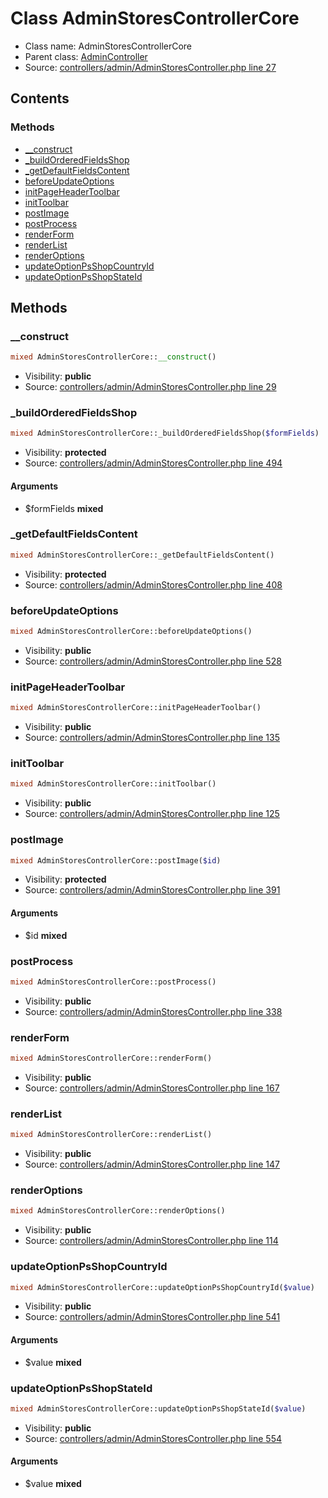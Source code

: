 Class AdminStoresControllerCore
=====================





* Class name: AdminStoresControllerCore
* Parent class: [AdminController](class.AdminControllerCore.md)
* Source: [controllers/admin/AdminStoresController.php line 27](https://github.com/PrestaShop/PrestaShop/blob/1.6.0.9/controllers/admin/AdminStoresController.php#L27)


Contents
--------



### Methods

* [__construct](#method-__construct)
* [_buildOrderedFieldsShop](#method-_buildOrderedFieldsShop)
* [_getDefaultFieldsContent](#method-_getDefaultFieldsContent)
* [beforeUpdateOptions](#method-beforeUpdateOptions)
* [initPageHeaderToolbar](#method-initPageHeaderToolbar)
* [initToolbar](#method-initToolbar)
* [postImage](#method-postImage)
* [postProcess](#method-postProcess)
* [renderForm](#method-renderForm)
* [renderList](#method-renderList)
* [renderOptions](#method-renderOptions)
* [updateOptionPsShopCountryId](#method-updateOptionPsShopCountryId)
* [updateOptionPsShopStateId](#method-updateOptionPsShopStateId)






Methods
-------


### <a name="method-__construct"></a>__construct

```php
mixed AdminStoresControllerCore::__construct()
```





* Visibility: **public**
* Source: [controllers/admin/AdminStoresController.php line 29](https://github.com/PrestaShop/PrestaShop/blob/1.6.0.9/controllers/admin/AdminStoresController.php#L29)




### <a name="method-_buildOrderedFieldsShop"></a>_buildOrderedFieldsShop

```php
mixed AdminStoresControllerCore::_buildOrderedFieldsShop($formFields)
```





* Visibility: **protected**
* Source: [controllers/admin/AdminStoresController.php line 494](https://github.com/PrestaShop/PrestaShop/blob/1.6.0.9/controllers/admin/AdminStoresController.php#L494)


#### Arguments
* $formFields **mixed**



### <a name="method-_getDefaultFieldsContent"></a>_getDefaultFieldsContent

```php
mixed AdminStoresControllerCore::_getDefaultFieldsContent()
```





* Visibility: **protected**
* Source: [controllers/admin/AdminStoresController.php line 408](https://github.com/PrestaShop/PrestaShop/blob/1.6.0.9/controllers/admin/AdminStoresController.php#L408)




### <a name="method-beforeUpdateOptions"></a>beforeUpdateOptions

```php
mixed AdminStoresControllerCore::beforeUpdateOptions()
```





* Visibility: **public**
* Source: [controllers/admin/AdminStoresController.php line 528](https://github.com/PrestaShop/PrestaShop/blob/1.6.0.9/controllers/admin/AdminStoresController.php#L528)




### <a name="method-initPageHeaderToolbar"></a>initPageHeaderToolbar

```php
mixed AdminStoresControllerCore::initPageHeaderToolbar()
```





* Visibility: **public**
* Source: [controllers/admin/AdminStoresController.php line 135](https://github.com/PrestaShop/PrestaShop/blob/1.6.0.9/controllers/admin/AdminStoresController.php#L135)




### <a name="method-initToolbar"></a>initToolbar

```php
mixed AdminStoresControllerCore::initToolbar()
```





* Visibility: **public**
* Source: [controllers/admin/AdminStoresController.php line 125](https://github.com/PrestaShop/PrestaShop/blob/1.6.0.9/controllers/admin/AdminStoresController.php#L125)




### <a name="method-postImage"></a>postImage

```php
mixed AdminStoresControllerCore::postImage($id)
```





* Visibility: **protected**
* Source: [controllers/admin/AdminStoresController.php line 391](https://github.com/PrestaShop/PrestaShop/blob/1.6.0.9/controllers/admin/AdminStoresController.php#L391)


#### Arguments
* $id **mixed**



### <a name="method-postProcess"></a>postProcess

```php
mixed AdminStoresControllerCore::postProcess()
```





* Visibility: **public**
* Source: [controllers/admin/AdminStoresController.php line 338](https://github.com/PrestaShop/PrestaShop/blob/1.6.0.9/controllers/admin/AdminStoresController.php#L338)




### <a name="method-renderForm"></a>renderForm

```php
mixed AdminStoresControllerCore::renderForm()
```





* Visibility: **public**
* Source: [controllers/admin/AdminStoresController.php line 167](https://github.com/PrestaShop/PrestaShop/blob/1.6.0.9/controllers/admin/AdminStoresController.php#L167)




### <a name="method-renderList"></a>renderList

```php
mixed AdminStoresControllerCore::renderList()
```





* Visibility: **public**
* Source: [controllers/admin/AdminStoresController.php line 147](https://github.com/PrestaShop/PrestaShop/blob/1.6.0.9/controllers/admin/AdminStoresController.php#L147)




### <a name="method-renderOptions"></a>renderOptions

```php
mixed AdminStoresControllerCore::renderOptions()
```





* Visibility: **public**
* Source: [controllers/admin/AdminStoresController.php line 114](https://github.com/PrestaShop/PrestaShop/blob/1.6.0.9/controllers/admin/AdminStoresController.php#L114)




### <a name="method-updateOptionPsShopCountryId"></a>updateOptionPsShopCountryId

```php
mixed AdminStoresControllerCore::updateOptionPsShopCountryId($value)
```





* Visibility: **public**
* Source: [controllers/admin/AdminStoresController.php line 541](https://github.com/PrestaShop/PrestaShop/blob/1.6.0.9/controllers/admin/AdminStoresController.php#L541)


#### Arguments
* $value **mixed**



### <a name="method-updateOptionPsShopStateId"></a>updateOptionPsShopStateId

```php
mixed AdminStoresControllerCore::updateOptionPsShopStateId($value)
```





* Visibility: **public**
* Source: [controllers/admin/AdminStoresController.php line 554](https://github.com/PrestaShop/PrestaShop/blob/1.6.0.9/controllers/admin/AdminStoresController.php#L554)


#### Arguments
* $value **mixed**


